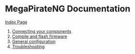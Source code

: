 MegaPirateNG Documentation
============================

[Index Page](http://docs.megapirateng.com)

1. [Connecting your components](http://docs.megapirateng.com/documentation/connecting_components)
2. [Compile and flash firmware](http://docs.megapirateng.com/documentation/compile)
3. [General configuration](http://docs.megapirateng.com/documentation/general_configuration)
4. [Troubleshooting](http://docs.megapirateng.com/documentation/troubleshooting)
